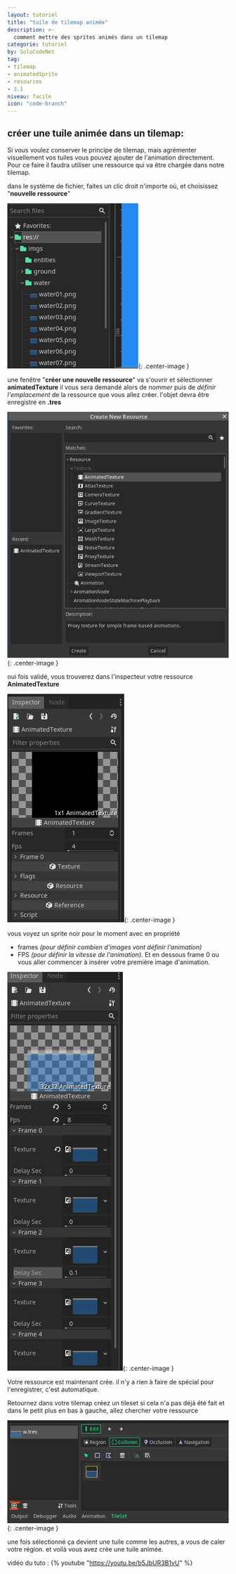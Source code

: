```yaml
---
layout: tutoriel
title: "tuile de tilemap animée"
description: >-
  comment mettre des sprites animés dans un tilemap
categorie: tutoriel
by: SoloCodeNet
tag:
- tilemap
- animatedSprite
- resources
- 3.1
niveau: facile
icon: "code-branch"
---
```


## créer une tuile animée dans un tilemap:
Si vous voulez conserver le principe de tilemap, mais agrémenter visuellement vos tuiles vous pouvez ajouter de l'animation directement. Pour ce faire il faudra utiliser une ressource qui va être chargée dans notre tilemap. 

dans le système de fichier, faites un clic droit n'importe où, et choisissez "**nouvelle ressource**"

![creation de ressource](/assets/img/2019-1212-13-tutoriel-solocodenet-ressources.gif){: .center-image }

une fenêtre "**créer une nouvelle ressource**" va s'ouvrir et sélectionner **animatedTexture**
il vous sera demandé alors de *nommer* puis de *définir l'emplacement* de la ressource que vous allez créer. l'objet devra être enregistré en **.tres**

![AnimatedTexture](/assets/img/2019-1212-13-tutoriel-solocodenet-create_new.png){: .center-image }

oui fois validé, vous trouverez dans l'inspecteur votre ressource **AnimatedTexture**

![AnimatedTexture_create](/assets/img/2019-1212-13-tutoriel-solocodenet-inspector.png){: .center-image }

vous voyez un sprite noir pour le moment avec en propriété 
 - frames *(pour définir combien d'images vont définir l'animation)*
 - FPS *(pour définir la vitesse de l'animation).*
 Et en dessous frame 0 ou vous aller commencer à insérer votre première image d'animation.

![AnimatedTexture_working](/assets/img/2019-1212-13-tutoriel-solocodenet-anim.gif){: .center-image }

Votre ressource est maintenant crée. il n'y a rien à faire de spécial pour l'enregistrer, c'est automatique.

Retournez dans votre tilemap créez un tileset si cela n'a pas déjà été fait et dans le petit plus en bas à gauche, allez chercher votre ressource 

![add_animatedTexture](/assets/img/2019-1212-13-tutoriel-solocodenet-plus.png){: .center-image }

une fois sélectionné ça devient une tuile comme les autres, a vous de caler votre région. et voilà vous avez crée une tuile animée. 

vidéo du tuto : 
{% youtube "https://youtu.be/b5JbUR3B1vU" %}
